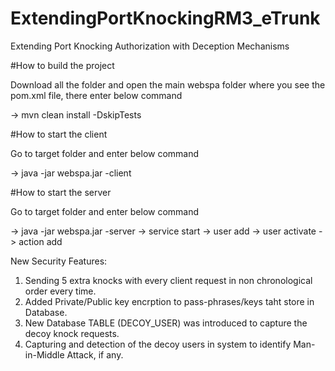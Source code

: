# ExtendingPortKnockingRM3_eTrunk
Extending Port Knocking Authorization with Deception Mechanisms

#How to build the project

Download all the folder and open the main webspa folder where you see the pom.xml file, there enter below command

-> mvn clean install -DskipTests

#How to start the client

Go to target folder and enter below command

-> java -jar webspa.jar -client

#How to start the server

Go to target folder and enter below command

-> java -jar webspa.jar -server
-> service start
  -> user add
  -> user activate
  -> action add
  
 New Security Features:
 
 1. Sending 5 extra knocks with every client request in non chronological order every time.
 2. Added Private/Public key encrption to pass-phrases/keys taht store in Database.
 3. New Database TABLE (DECOY_USER) was introduced to capture the decoy knock requests.
 4. Capturing and detection of the decoy users in system to identify Man-in-Middle Attack, if any.

